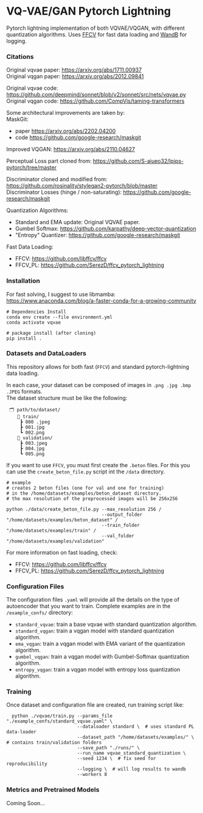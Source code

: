 # VQ-VAE/GAN Pytorch Lightning

Pytorch lightning implementation of both VQVAE/VQGAN, with different quantization algorithms.
Uses [FFCV](https://github.com/libffcv/ffcv) for fast data loading and [WandB](https://github.com/wandb/wandb)
for logging.

### Citations

Original vqvae paper: https://arxiv.org/abs/1711.00937  
Original vqgan paper: https://arxiv.org/abs/2012.09841

Original vqvae code: https://github.com/deepmind/sonnet/blob/v2/sonnet/src/nets/vqvae.py  
Original vqgan code: https://github.com/CompVis/taming-transformers

Some architectural improvements are taken by:  
MaskGit: 
   - paper https://arxiv.org/abs/2202.04200
   - code https://github.com/google-research/maskgit  

Improved VQGAN: https://arxiv.org/abs/2110.04627

Perceptual Loss part cloned from: https://github.com/S-aiueo32/lpips-pytorch/tree/master

Discriminator cloned and modified from:  https://github.com/rosinality/stylegan2-pytorch/blob/master  
Discriminator Losses (hinge / non-saturating): https://github.com/google-research/maskgit

Quantization Algorithms: 
   - Standard and EMA update: Original VQVAE paper. 
   - Gumbel Softmax: https://github.com/karpathy/deep-vector-quantization
   - "Entropy" Quantizer: https://github.com/google-research/maskgit

Fast Data Loading:
   - FFCV: https://github.com/libffcv/ffcv
   - FFCV_PL: https://github.com/SerezD/ffcv_pytorch_lightning


### Installation

For fast solving, I suggest to use libmamba:  
https://www.anaconda.com/blog/a-faster-conda-for-a-growing-community

```
# Dependencies Install 
conda env create --file environment.yml
conda activate vqvae

# package install (after cloning)
pip install .
```

### Datasets and DataLoaders

This repository allows for both fast (`FFCV`) and standard pytorch-lightning data loading.

In each case, your dataset can be composed of images in `.png .jpg .bmp .JPEG` formats.  
The dataset structure must be like the following:
 ```
  🗂 path/to/dataset/
     📂 train/
      ┣ 000 .jpeg
      ┣ 001.jpg
      ┗ 002.png
     📂 validation/
      ┣ 003.jpeg
      ┣ 004.jpg
      ┗ 005.png
 ```

If you want to use `FFCV`, you must first create the `.beton` files. For this you can use the `create_beton_file.py` script
int the `/data` directory.

```
# example
# creates 2 beton files (one for val and one for training) 
# in the /home/datasets/examples/beton_dataset directory. 
# the max resolution of the preprocessed images will be 256x256

python ./data/create_beton_file.py --max_resolution 256 /
                                   --output_folder "/home/datasets/examples/beton_dataset" /
                                   --train_folder "/home/datasets/examples/train" /
                                   --val_folder "/home/datasets/examples/validation"
```

For more information on fast loading, check:
   - FFCV: https://github.com/libffcv/ffcv
   - FFCV_PL: https://github.com/SerezD/ffcv_pytorch_lightning


### Configuration Files

The configuration files `.yaml` will provide all the details on the type of autoencoder that
you want to train. 
Complete examples are in the `/example_confs/` directory:
   - `standard_vqvae`: train a base vqvae with standard quantization algorithm.
   - `standard_vqgan`: train a vqgan model with standard quantization algorithm.
   - `ema_vqgan`: train a vqgan model with EMA variant of the quantization algorithm.
   - `gumbel_vqgan`: train a vqgan model with Gumbel-Softmax quantization algorithm.
   - `entropy_vqgan`: train a vqgan model with entropy loss quantization algorithm.

### Training

Once dataset and configuration file are created, run training script like:  
```
  python ./vqvae/train.py --params_file "./example_confs/standard_vqvae.yaml" \
                          --dataloader standard \  # uses standard PL data-loader
                          --dataset_path "/home/datasets/examples/" \ # contains train/validation folders
                          --save_path "./runs/" \ 
                          --run_name vqvae_standard_quantization \
                          --seed 1234 \  # fix seed for reproducibility
                          --logging \  # will log results to wandb
                          --workers 8               
```

### Metrics and Pretrained Models

Coming Soon...